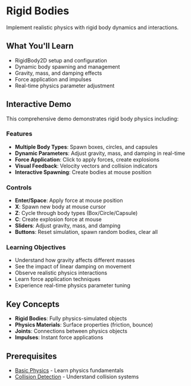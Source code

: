 # Rigid Bodies

<!-- embed-{$PATH} -->


Implement realistic physics with rigid body dynamics and interactions.

## What You'll Learn

- RigidBody2D setup and configuration
- Dynamic body spawning and management
- Gravity, mass, and damping effects
- Force application and impulses
- Real-time physics parameter adjustment

## Interactive Demo

This comprehensive demo demonstrates rigid body physics including:

### Features
- **Multiple Body Types**: Spawn boxes, circles, and capsules
- **Dynamic Parameters**: Adjust gravity, mass, and damping in real-time
- **Force Application**: Click to apply forces, create explosions
- **Visual Feedback**: Velocity vectors and collision indicators
- **Interactive Spawning**: Create bodies at mouse position

### Controls
- **Enter/Space**: Apply force at mouse position
- **X**: Spawn new body at mouse cursor
- **Z**: Cycle through body types (Box/Circle/Capsule)
- **C**: Create explosion force at mouse
- **Sliders**: Adjust gravity, mass, and damping
- **Buttons**: Reset simulation, spawn random bodies, clear all

### Learning Objectives
- Understand how gravity affects different masses
- See the impact of linear damping on movement
- Observe realistic physics interactions
- Learn force application techniques
- Experience real-time physics parameter tuning

## Key Concepts

- **Rigid Bodies**: Fully physics-simulated objects
- **Physics Materials**: Surface properties (friction, bounce)
- **Joints**: Connections between physics objects
- **Impulses**: Instant force applications

## Prerequisites

- [Basic Physics](../basic_physics/) - Learn physics fundamentals
- [Collision Detection](../collision_detection/) - Understand collision systems
